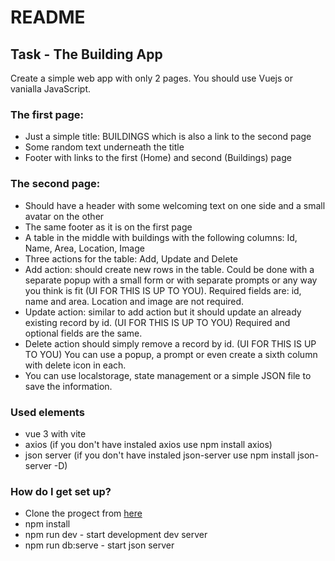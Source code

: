 # README #

## Task - The Building App ##

Create a simple web app with only 2 pages. You should use Vuejs or vanialla JavaScript.

### The first page: ###
* Just a simple title: BUILDINGS which is also a link to the second page
* Some random text underneath the title
* Footer with links to the first (Home) and second (Buildings) page

### The second page: ###
* Should have a header with some welcoming text on one side and a small avatar on the other
* The same footer as it is on the first page
* A table in the middle with buildings with the following columns: Id, Name, Area, Location, Image
* Three actions for the table: Add, Update and Delete
* Add action: should create new rows in the table. Could be done with a separate popup with a small form or with separate prompts or any way you think is fit (UI FOR THIS IS UP TO YOU). Required fields are: id, name and area. Location and image are not required.
* Update action: similar to add action but it should update an already existing record by id. (UI FOR THIS IS UP TO YOU) Required and optional fields are the same.
* Delete action should simply remove a record by id. (UI FOR THIS IS UP TO YOU) You can use a popup, a prompt or even create a sixth column with delete icon in each.
* You can use localstorage, state management or a simple JSON file to save the information.


### Used elements ###
* vue 3 with vite 
* axios (if you don't have instaled axios use npm install axios)
* json server (if you don't have instaled json-server use npm install json-server -D)


### How do I get set up? ###

* Clone the progect from [here](https://github.com/GTolev/examp1) 
* npm install
* npm run dev - start development dev server
* npm run db:serve - start json server